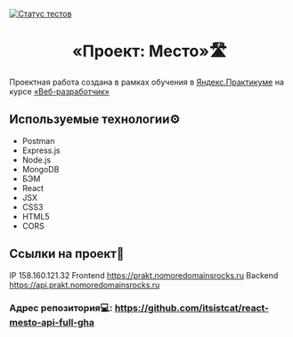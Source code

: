 [![Статус тестов](../../actions/workflows/tests.yml/badge.svg)](../../actions/workflows/tests.yml)

<h1 align="center">«Проект: Место»🛣</h1>

Проектная работа создана в рамках обучения в [Яндекс.Практикуме](https://practicum.yandex.ru/ "Яндекс Практикум") на курсе [«Веб-разработчик»](https://practicum.yandex.ru/web/ "Курс «Веб‑разработчик» — Яндекс Практикум")

## Используемые технологии⚙️

- Postman
- Express.js
- Node.js
- MongoDB
- БЭМ
- React
- JSX
- CSS3
- HTML5
- CORS

## Ссылки на проект🔗

IP 158.160.121.32
Frontend https://prakt.nomoredomainsrocks.ru
Backend https://api.prakt.nomoredomainsrocks.ru

### Адрес репозитория💻: https://github.com/itsistcat/react-mesto-api-full-gha
